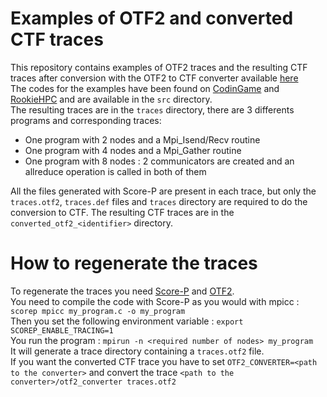 # Examples of OTF2 and converted CTF traces   
This repository contains examples of OTF2 traces and the resulting CTF traces after conversion with the OTF2 to CTF converter available [here](https://github.com/dorsal-lab/OTF2-to-CTF-converter)  
The codes for the examples have been found on [CodinGame](https://www.codingame.com) and [RookieHPC](https://www.rookiehpc.com/) and are available in the ```src``` directory.  
The resulting traces are in the ```traces``` directory, there are 3 differents programs and corresponding traces: 
- One program with 2 nodes and a Mpi_Isend/Recv routine
- One program with 4 nodes and a Mpi_Gather routine
- One program with 8 nodes : 2 communicators are created and an allreduce operation is called in both of them

All the files generated with Score-P are present in each trace, but only the ```traces.otf2```, ```traces.def``` files and ```traces``` directory are required to do the conversion to CTF. The resulting CTF traces are in the ```converted_otf2_<identifier>``` directory.

# How to regenerate the traces
To regenerate the traces you need [Score-P](https://perftools.pages.jsc.fz-juelich.de/cicd/scorep/tags/scorep-7.0/html/index.html) and [OTF2](http://perftools.pages.jsc.fz-juelich.de/cicd/otf2/tags/otf2-2.3/otf2-2.3.tar.gz).  
You need to compile the code with Score-P as you would with mpicc : ```scorep mpicc my_program.c -o my_program```  
Then you set the following environment variable : ```export SCOREP_ENABLE_TRACING=1```  
You run the program :  ```mpirun -n <required number of nodes> my_program```  
It will generate a trace directory containing a ```traces.otf2``` file.  
If you want the converted CTF trace you have to set ```OTF2_CONVERTER=<path to the converter>``` and convert the trace ```<path to the converter>/otf2_converter traces.otf2```


